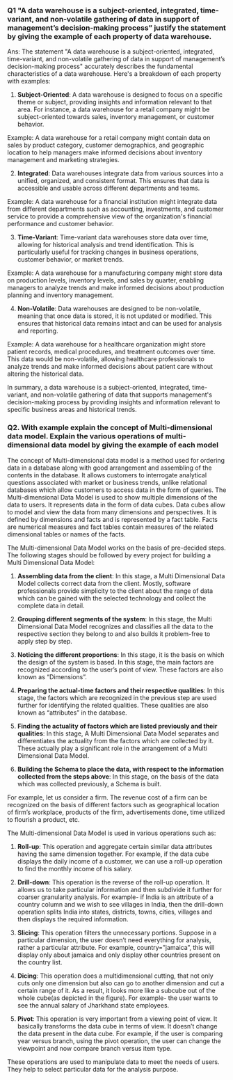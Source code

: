 ### Q1 "A data warehouse is a subject-oriented, integrated, time-variant, and non-volatile gathering of data in support of management’s decision-making process” justify the statement by giving the example of each property of data warehouse.

Ans:
The statement "A data warehouse is a subject-oriented, integrated, time-variant, and non-volatile gathering of data in support of management’s decision-making process" accurately describes the fundamental characteristics of a data warehouse. Here's a breakdown of each property with examples:

1. **Subject-Oriented**: A data warehouse is designed to focus on a specific theme or subject, providing insights and information relevant to that area. For instance, a data warehouse for a retail company might be subject-oriented towards sales, inventory management, or customer behavior.

Example: A data warehouse for a retail company might contain data on sales by product category, customer demographics, and geographic location to help managers make informed decisions about inventory management and marketing strategies.

2. **Integrated**: Data warehouses integrate data from various sources into a unified, organized, and consistent format. This ensures that data is accessible and usable across different departments and teams.

Example: A data warehouse for a financial institution might integrate data from different departments such as accounting, investments, and customer service to provide a comprehensive view of the organization's financial performance and customer behavior.

3. **Time-Variant**: Time-variant data warehouses store data over time, allowing for historical analysis and trend identification. This is particularly useful for tracking changes in business operations, customer behavior, or market trends.

Example: A data warehouse for a manufacturing company might store data on production levels, inventory levels, and sales by quarter, enabling managers to analyze trends and make informed decisions about production planning and inventory management.

4. **Non-Volatile**: Data warehouses are designed to be non-volatile, meaning that once data is stored, it is not updated or modified. This ensures that historical data remains intact and can be used for analysis and reporting.

Example: A data warehouse for a healthcare organization might store patient records, medical procedures, and treatment outcomes over time. This data would be non-volatile, allowing healthcare professionals to analyze trends and make informed decisions about patient care without altering the historical data.

In summary, a data warehouse is a subject-oriented, integrated, time-variant, and non-volatile gathering of data that supports management's decision-making process by providing insights and information relevant to specific business areas and historical trends.


### **Q2. With example explain the concept of Multi-dimensional data model. Explain the various operations of multi-dimensional data model by giving the example of each model**

The concept of Multi-dimensional data model is a method used for ordering data in a database along with good arrangement and assembling of the contents in the database. It allows customers to interrogate analytical questions associated with market or business trends, unlike relational databases which allow customers to access data in the form of queries. The Multi-dimensional Data Model is used to show multiple dimensions of the data to users. It represents data in the form of data cubes. Data cubes allow to model and view the data from many dimensions and perspectives. It is defined by dimensions and facts and is represented by a fact table. Facts are numerical measures and fact tables contain measures of the related dimensional tables or names of the facts.

The Multi-dimensional Data Model works on the basis of pre-decided steps. The following stages should be followed by every project for building a Multi Dimensional Data Model:

1. **Assembling data from the client**: In this stage, a Multi Dimensional Data Model collects correct data from the client. Mostly, software professionals provide simplicity to the client about the range of data which can be gained with the selected technology and collect the complete data in detail.

2. **Grouping different segments of the system**: In this stage, the Multi Dimensional Data Model recognizes and classifies all the data to the respective section they belong to and also builds it problem-free to apply step by step.

3. **Noticing the different proportions**: In this stage, it is the basis on which the design of the system is based. In this stage, the main factors are recognized according to the user’s point of view. These factors are also known as “Dimensions”.

4. **Preparing the actual-time factors and their respective qualities**: In this stage, the factors which are recognized in the previous step are used further for identifying the related qualities. These qualities are also known as “attributes” in the database.

5. **Finding the actuality of factors which are listed previously and their qualities**: In this stage, A Multi Dimensional Data Model separates and differentiates the actuality from the factors which are collected by it. These actually play a significant role in the arrangement of a Multi Dimensional Data Model.

6. **Building the Schema to place the data, with respect to the information collected from the steps above**: In this stage, on the basis of the data which was collected previously, a Schema is built.

For example, let us consider a firm. The revenue cost of a firm can be recognized on the basis of different factors such as geographical location of firm’s workplace, products of the firm, advertisements done, time utilized to flourish a product, etc.

The Multi-dimensional Data Model is used in various operations such as:

1. **Roll-up**: This operation and aggregate certain similar data attributes having the same dimension together. For example, if the data cube displays the daily income of a customer, we can use a roll-up operation to find the monthly income of his salary.

2. **Drill-down**: This operation is the reverse of the roll-up operation. It allows us to take particular information and then subdivide it further for coarser granularity analysis. For example- if India is an attribute of a country column and we wish to see villages in India, then the drill-down operation splits India into states, districts, towns, cities, villages and then displays the required information.

3. **Slicing**: This operation filters the unnecessary portions. Suppose in a particular dimension, the user doesn’t need everything for analysis, rather a particular attribute. For example, country=”jamaica”, this will display only about jamaica and only display other countries present on the country list.

4. **Dicing**: This operation does a multidimensional cutting, that not only cuts only one dimension but also can go to another dimension and cut a certain range of it. As a result, it looks more like a subcube out of the whole cube(as depicted in the figure). For example- the user wants to see the annual salary of Jharkhand state employees.

5. **Pivot**: This operation is very important from a viewing point of view. It basically transforms the data cube in terms of view. It doesn’t change the data present in the data cube. For example, if the user is comparing year versus branch, using the pivot operation, the user can change the viewpoint and now compare branch versus item type.

These operations are used to manipulate data to meet the needs of users. They help to select particular data for the analysis purpose.
